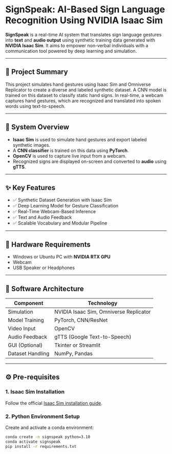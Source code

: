 # SignSpeak: AI-Based Sign Language Recognition Using NVIDIA Isaac Sim

**SignSpeak** is a real-time AI system that translates sign language gestures into **text** and **audio output** using synthetic training data generated with **NVIDIA Isaac Sim**. It aims to empower non-verbal individuals with a communication tool powered by deep learning and simulation.

---

## 🧠 Project Summary

This project simulates hand gestures using Isaac Sim and Omniverse Replicator to create a diverse and labeled synthetic dataset. A CNN model is trained on this dataset to classify static hand signs. In real-time, a webcam captures hand gestures, which are recognized and translated into spoken words using text-to-speech.

---

## 📌 System Overview

- **Isaac Sim** is used to simulate hand gestures and export labeled synthetic images.
- A **CNN classifier** is trained on this data using **PyTorch**.
- **OpenCV** is used to capture live input from a webcam.
- Recognized signs are displayed on-screen and converted to **audio** using **gTTS**.

---

## ✨ Key Features

- ✅ Synthetic Dataset Generation with Isaac Sim
- ✅ Deep Learning Model for Gesture Classification
- ✅ Real-Time Webcam-Based Inference
- ✅ Text and Audio Feedback
- ✅ Scalable Vocabulary and Modular Pipeline

---

## 🧱 Hardware Requirements

- Windows or Ubuntu PC with **NVIDIA RTX GPU**
- Webcam
- USB Speaker or Headphones

---

## 🧠 Software Architecture

| Component       | Technology              |
|----------------|--------------------------|
| Simulation      | NVIDIA Isaac Sim, Omniverse Replicator |
| Model Training  | PyTorch, CNN/ResNet     |
| Video Input     | OpenCV                  |
| Audio Feedback  | gTTS (Google Text-to-Speech) |
| GUI (Optional)  | Tkinter or Streamlit    |
| Dataset Handling| NumPy, Pandas           |

---

## ⚙️ Pre-requisites

### 1. Isaac Sim Installation

Follow the official [Isaac Sim installation guide](https://docs.omniverse.nvidia.com/isaacsim/latest/installation/install_launcher.html).

### 2. Python Environment Setup

Create and activate a conda environment:

```bash
conda create -n signspeak python=3.10
conda activate signspeak
pip install -r requirements.txt
